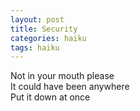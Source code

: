 ```yaml
---
layout: post
title: Security
categories: haiku
tags: haiku
---
```

Not in your mouth please  
It could have been anywhere  
Put it down at once  